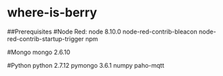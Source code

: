 # where-is-berry

##Prerequisites
#Node Red:
node 8.10.0
node-red-contrib-bleacon
node-red-contrib-startup-trigger
npm

#Mongo
mongo 2.6.10

#Python
python 2.7.12
pymongo 3.6.1
numpy
paho-mqtt
